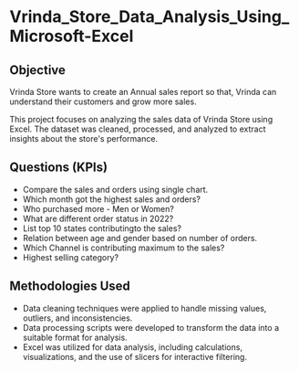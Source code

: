 # Vrinda_Store_Data_Analysis_Using_Microsoft-Excel
## Objective
Vrinda Store wants to create an Annual sales report so that, Vrinda can understand their customers and grow more sales.

This project focuses on analyzing the sales data of Vrinda Store using Excel. The dataset was cleaned, processed, and analyzed to extract insights about the store's performance.

## Questions (KPIs)
- Compare the sales and orders using single chart.
- Which month got the highest sales and orders?
- Who purchased more - Men or Women?
- What are different order status in 2022?
- List top 10 states contributingto the sales?
- Relation between age and gender based on number of orders.
- Which Channel is contributing maximum to the sales?
- Highest selling category?


## Methodologies Used
- Data cleaning techniques were applied to handle missing values, outliers, and inconsistencies.
- Data processing scripts were developed to transform the data into a suitable format for analysis.
- Excel was utilized for data analysis, including calculations, visualizations, and the use of slicers for interactive filtering.

